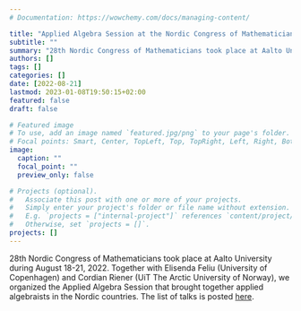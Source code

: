 ```yaml
---
# Documentation: https://wowchemy.com/docs/managing-content/

title: "Applied Algebra Session at the Nordic Congress of Mathematicians"
subtitle: ""
summary: "28th Nordic Congress of Mathematicians took place at Aalto University during August 18-21, 2022. Together with Elisenda Feliu (University of Copenhagen) and Cordian Riener (UiT The Arctic University of Norway), we organized the Applied Algebra Session that brought together applied algebraists in the Nordic countries. The list of talks is posted [here](https://ncm28.math.aalto.fi/schedule/session/2)."
authors: []
tags: []
categories: []
date: [2022-08-21]
lastmod: 2023-01-08T19:50:15+02:00
featured: false
draft: false

# Featured image
# To use, add an image named `featured.jpg/png` to your page's folder.
# Focal points: Smart, Center, TopLeft, Top, TopRight, Left, Right, BottomLeft, Bottom, BottomRight.
image:
  caption: ""
  focal_point: ""
  preview_only: false

# Projects (optional).
#   Associate this post with one or more of your projects.
#   Simply enter your project's folder or file name without extension.
#   E.g. `projects = ["internal-project"]` references `content/project/deep-learning/index.md`.
#   Otherwise, set `projects = []`.
projects: []
---
```


28th Nordic Congress of Mathematicians took place at Aalto University during August 18-21, 2022. Together with Elisenda Feliu (University of Copenhagen) and Cordian Riener (UiT The Arctic University of Norway), we organized the Applied Algebra Session that brought together applied algebraists in the Nordic countries. The list of talks is posted [here](https://ncm28.math.aalto.fi/schedule/session/2).